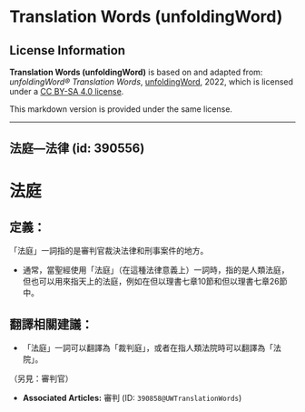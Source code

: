 # Translation Words (unfoldingWord)

## License Information

**Translation Words (unfoldingWord)** is based on and adapted from: _unfoldingWord® Translation Words_, [unfoldingWord](https://unfoldingword.org/utw), 2022, which is licensed under a [CC BY-SA 4.0 license](https://creativecommons.org/licenses/by-sa/4.0/legalcode.en).

This markdown version is provided under the same license.



--------------------------------

## 法庭—法律 (id: 390556)

法庭
==

定義：
---

「法庭」一詞指的是審判官裁決法律和刑事案件的地方。

* 通常，當聖經使用「法庭」（在這種法律意義上）一詞時，指的是人類法庭，但也可以用來指天上的法庭，例如在但以理書七章10節和但以理書七章26節中。

翻譯相關建議：
-------

* 「法庭」一詞可以翻譯為「裁判庭」，或者在指人類法院時可以翻譯為「法院」。

（另見：審判官）

* **Associated Articles:** 審判 (ID: `390858@UWTranslationWords`)

